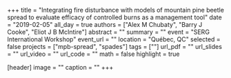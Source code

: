 +++
title = "Integrating fire disturbance with models of mountain pine beetle spread to evaluate efficacy of controlled burns as a management tool"
date = "2019-02-05"
all_day = true
authors = ["Alex M Chubaty", "Barry J Cooke", "Eliot J B McIntire"]
abstract = ""
summary = ""
event = "SERG International Workshop"
event_url = ""
location = "Québec, QC"
selected = false
projects = ["mpb-spread", "spades"]
tags = [""]
url_pdf = ""
url_slides = ""
url_video = ""
url_code = ""
math = false
highlight = true

[header]
image = ""
caption = ""
+++
